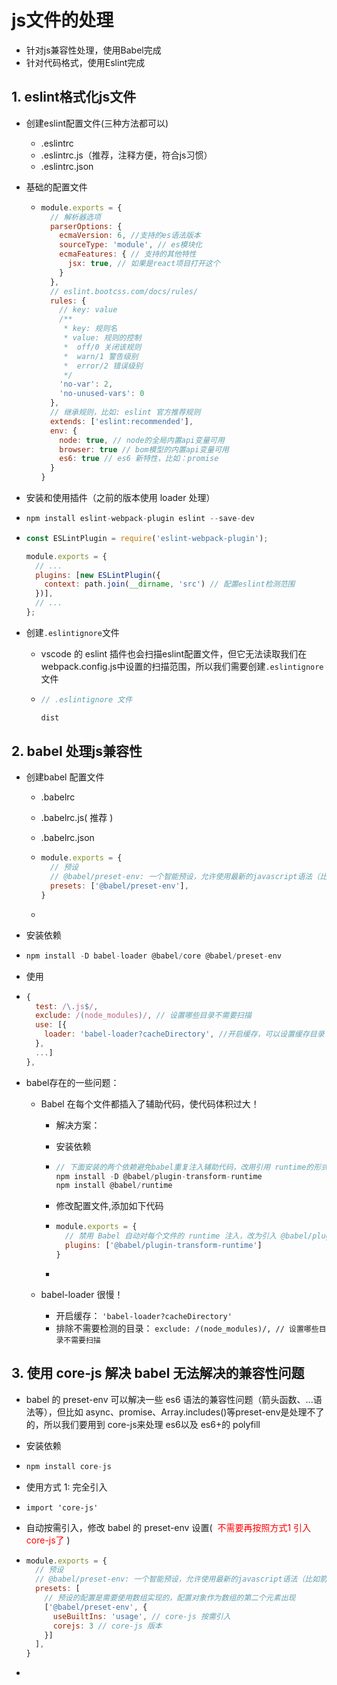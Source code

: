 # js文件的处理
  - 针对js兼容性处理，使用Babel完成
  - 针对代码格式，使用Eslint完成
## 1. eslint格式化js文件

- 创建eslint配置文件(三种方法都可以)
  - .eslintrc
  - .eslintrc.js（推荐，注释方便，符合js习惯）
  - .eslintrc.json

- 基础的配置文件

  - ```js
    module.exports = {
      // 解析器选项
      parserOptions: {
        ecmaVersion: 6, //支持的es语法版本
        sourceType: 'module', // es模块化
        ecmaFeatures: { // 支持的其他特性
          jsx: true, // 如果是react项目打开这个
        }
      },
      // eslint.bootcss.com/docs/rules/
      rules: {
        // key: value
        /**
         * key: 规则名
         * value: 规则的控制
         *  off/0 关闭该规则
         *  warn/1 警告级别
         *  error/2 错误级别
         */
        'no-var': 2,
        'no-unused-vars': 0
      },
      // 继承规则，比如: eslint 官方推荐规则
      extends: ['eslint:recommended'],
      env: {
        node: true, // node的全局内置api变量可用
        browser: true // bom模型的内置api变量可用
        es6: true // es6 新特性，比如：promise
      }
    }
    ```

- 安装和使用插件（之前的版本使用 loader 处理）

- ```js 两部分 eslint-webpack-plugin   eslint
  npm install eslint-webpack-plugin eslint --save-dev
  ```

- ```js
  const ESLintPlugin = require('eslint-webpack-plugin');
  
  module.exports = {
    // ...
    plugins: [new ESLintPlugin({
      context: path.join(__dirname, 'src') // 配置eslint检测范围
    })],
    // ...
  };
  ```

- 创建`.eslintignore`文件

  - vscode 的 eslint 插件也会扫描eslint配置文件，但它无法读取我们在webpack.config.js中设置的扫描范围，所以我们需要创建`.eslintignore`文件

  - ```js
    // .eslintignore 文件
    
    dist
    ```





## 2. babel 处理js兼容性

- 创建babel 配置文件

  - .babelrc

  - .babelrc.js( 推荐 )

  - .babelrc.json

  - ```js
    module.exports = {
      // 预设
      // @babel/preset-env: 一个智能预设，允许使用最新的javascript语法（比如箭头函数, ...）
      presets: ['@babel/preset-env'],
    }
    ```

  - 

- 安装依赖

- ```js
  npm install -D babel-loader @babel/core @babel/preset-env
  
  ```

- 使用

- ```js
  {
    test: /\.js$/,
    exclude: /(node_modules)/, // 设置哪些目录不需要扫描
    use: [{
      loader: 'babel-loader?cacheDirectory', //开启缓存，可以设置缓存目录
    },
    ...]
  },
  ```

- babel存在的一些问题：

  - Babel 在每个文件都插入了辅助代码，使代码体积过大！

    - 解决方案：

    - 安装依赖

    - ```js
      // 下面安装的两个依赖避免babel重复注入辅助代码，改用引用 runtime的形式
      npm install -D @babel/plugin-transform-runtime
      npm install @babel/runtime
      ```

    - 修改配置文件,添加如下代码

    - ```js
      module.exports = {
        // 禁用 Babel 自动对每个文件的 runtime 注入，改为引入 @babel/plugin-transform-runtime 并且使所有辅助代码从这里引用。
        plugins: ['@babel/plugin-transform-runtime']
      }
    
      ```

    - 

  - babel-loader 很慢！

    - 开启缓存： `'babel-loader?cacheDirectory'`
    - 排除不需要检测的目录：  `exclude: /(node_modules)/, // 设置哪些目录不需要扫描`

## 

## 3. 使用 core-js 解决 babel 无法解决的兼容性问题

- babel 的 preset-env 可以解决一些 es6 语法的兼容性问题（箭头函数、...语法等），但比如 async、promise、Array.includes()等preset-env是处理不了的，所以我们要用到 core-js来处理 es6以及 es6+的 polyfill

- 安装依赖

- ```js
  npm install core-js
  ```

- 使用方式 1: 完全引入

- ```
  import 'core-js'

- 自动按需引入，修改 babel 的 preset-env 设置(<span style="color: red">  不需要再按照方式1 引入 core-js了 </span>)

- ```js
  module.exports = {
    // 预设
    // @babel/preset-env: 一个智能预设，允许使用最新的javascript语法（比如箭头函数, ...）
    presets: [
      // 预设的配置是需要使用数组实现的，配置对象作为数组的第二个元素出现
      ['@babel/preset-env', {
        useBuiltIns: 'usage', // core-js 按需引入
        corejs: 3 // core-js 版本
      }]
    ],
  }
  ```

- 
